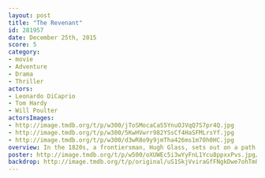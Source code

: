 ```yaml
---
layout: post
title: "The Revenant"
id: 281957
date: December 25th, 2015
score: 5
category:
- movie
- Adventure
- Drama
- Thriller
actors:
- Leonardo DiCaprio
- Tom Hardy
- Will Poulter
actorsImages:
- http://image.tmdb.org/t/p/w300/jToSMocaCaS5YnuOJVqQ7S7pr4Q.jpg
- http://image.tmdb.org/t/p/w300/5KwHVwrr982YSsCf4HaSFMLrsYf.jpg
- http://image.tmdb.org/t/p/w300/d3wR8o9y9jmTha426ms1m70h0HC.jpg
overview: In the 1820s, a frontiersman, Hugh Glass, sets out on a path of vengeance against those who left him for dead after a bear mauling.
poster: http://image.tmdb.org/t/p/w500/oXUWEc5i3wYyFnL1Ycu8ppxxPvs.jpg/
backdrop: http://image.tmdb.org/t/p/original/uS1SkjVviraGfFNgkDwe7ohTm8B.jpg
---
```

